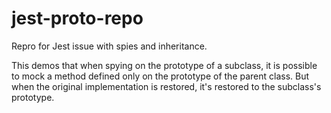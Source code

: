 # jest-proto-repo
Repro for Jest issue with spies and inheritance.

This demos that when spying on the prototype of a subclass, it is possible to mock a method defined only on the prototype of the parent class. But when the original implementation is restored, it's restored to the subclass's prototype.
